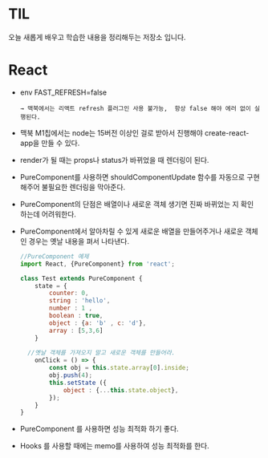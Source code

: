 # TIL
오늘 새롭게 배우고 학습한 내용을 정리해두는 저장소 입니다.

# React

- env FAST_REFRESH=false

      → 맥북에서는 리액트 refresh 플러그인 사용 불가능,  항상 false 해야 에러 없이 실행된다.

- 맥북 M1칩에서는 node는 15버전 이상인 걸로 받아서 진행해야 create-react-app을 만들 수 있다.
- render가 될 때는 props나 status가 바뀌었을 때 렌더링이 된다.
- PureComponent를 사용하면 shouldComponentUpdate 함수를 자동으로 구현해주어 불필요한 렌더링을 막아준다.
- PureComponent의 단점은 배열이나 새로운 객체 생기면 진짜 바뀌었는 지 확인 하는데 어려워한다.
- PureComponent에서 알아차릴 수 있게 새로운 배열을 만들어주거나 새로운 객체인 경우는 옛날 내용을 펴서 나타낸다.

    ```jsx
    //PureComponent 예제
    import React, {PureComponent} from 'react';

    class Test extends PureComponent {
    	state = {
    		counter: 0,
    		string : 'hello',
    		number : 1 ,
    		boolean : true, 
    		object : {a: 'b' , c: 'd'},
    		array : [5,3,6]
    	}
    	
      //옛날 객체를 가져오지 말고 새로운 객체를 만들어라.
    	onClick = () => {
    		const obj = this.state.array[0].inside;
    		obj.push(4);
    		this.setState ({
    			object : {...this.state.object},
    		});
    	}
    }
    ```

- PureComponent 를 사용하면 성능 최적화 하기 좋다.
- Hooks 를 사용할 때에는 memo를 사용하여 성능 최적화를 한다.
